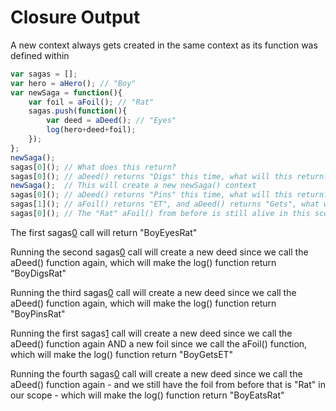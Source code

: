 # Closure Output

A new context always gets created in the same context as its function was defined within

```js
var sagas = [];
var hero = aHero(); // "Boy"
var newSaga = function(){
	var foil = aFoil(); // "Rat"
	sagas.push(function(){
		var deed = aDeed(); // "Eyes"
		log(hero+deed+foil);
	});
};
newSaga();
sagas[0](); // What does this return?
sagas[0](); // aDeed() returns "Digs" this time, what will this return?
newSaga();  // This will create a new newSaga() context
sagas[0](); // aDeed() returns "Pins" this time, what will this return?
sagas[1](); // aFoil() returns "ET", and aDeed() returns "Gets", what will this return?
sagas[0](); // The "Rat" aFoil() from before is still alive in this scope, and aDeed() returns "Eats", what will the output be?
```

The first sagas[0]() call will return "BoyEyesRat"

Running the second sagas[0]() call will create a new deed since we call the aDeed() function again, which will make the log() function return "BoyDigsRat"

Running the third sagas[0]() call will create a new deed since we call the aDeed() function again, which will make the log() function return "BoyPinsRat"

Running the first sagas[1]() call will create a new deed since we call the aDeed() function again AND a new foil since we call the aFoil() function, which will make the log() function return "BoyGetsET"

Running the fourth sagas[0]() call will create a new deed since we call the aDeed() function again - and we still have the foil from before that is "Rat" in our scope - which will make the log() function return "BoyEatsRat"

